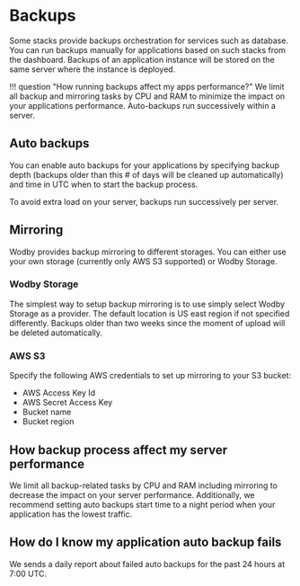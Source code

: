 # Backups

Some stacks provide backups orchestration for services such as database. You can run backups manually for applications based on such stacks from the dashboard. Backups of an application instance will be stored on the same server where the instance is deployed.

!!! question "How running backups affect my apps performance?"
    We limit all backup and mirroring tasks by CPU and RAM to minimize the impact on your applications performance. Auto-backups run successively within a server. 

## Auto backups

You can enable auto backups for your applications by specifying backup depth (backups older than this # of days will be cleaned up automatically) and time in UTC when to start the backup process.

To avoid extra load on your server, backups run successively per server.

## Mirroring

Wodby provides backup mirroring to different storages. You can either use your own storage (currently only AWS S3 supported) or Wodby Storage.

### Wodby Storage

The simplest way to setup backup mirroring is to use simply select Wodby Storage as a provider. The default location is US east region if not specified differently. Backups older than two weeks since the moment of upload will be deleted automatically.

### AWS S3

Specify the following AWS credentials to set up mirroring to your S3 bucket:

* AWS Access Key Id
* AWS Secret Access Key
* Bucket name
* Bucket region
​
## How backup process affect my server performance

We limit all backup-related tasks by CPU and RAM including mirroring to decrease the impact on your server performance. Additionally, we recommend setting auto backups start time to a night period when your application has the lowest traffic.

## How do I know my application auto backup fails

We sends a daily report about failed auto backups for the past 24 hours at 7:00 UTC.
